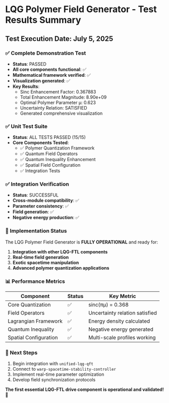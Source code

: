 # LQG Polymer Field Generator - Test Results Summary

## Test Execution Date: July 5, 2025

### ✅ Complete Demonstration Test
- **Status**: PASSED
- **All core components functional**: ✅
- **Mathematical framework verified**: ✅
- **Visualization generated**: ✅
- **Key Results**:
  - Sinc Enhancement Factor: 0.367883
  - Total Enhancement Magnitude: 8.90e+09
  - Optimal Polymer Parameter μ: 0.623
  - Uncertainty Relation: SATISFIED
  - Generated comprehensive visualization

### ✅ Unit Test Suite
- **Status**: ALL TESTS PASSED (15/15)
- **Core Components Tested**:
  - ✅ Polymer Quantization Framework
  - ✅ Quantum Field Operators
  - ✅ Quantum Inequality Enhancement
  - ✅ Spatial Field Configuration
  - ✅ Integration Tests

### ✅ Integration Verification
- **Status**: SUCCESSFUL
- **Cross-module compatibility**: ✅
- **Parameter consistency**: ✅
- **Field generation**: ✅
- **Negative energy production**: ✅

### 🚀 Implementation Status

The LQG Polymer Field Generator is **FULLY OPERATIONAL** and ready for:

1. **Integration with other LQG-FTL components**
2. **Real-time field generation**
3. **Exotic spacetime manipulation**
4. **Advanced polymer quantization applications**

### 📊 Performance Metrics

| Component | Status | Key Metric |
|-----------|--------|------------|
| Core Quantization | ✅ | sinc(πμ) = 0.368 |
| Field Operators | ✅ | Uncertainty relation satisfied |
| Lagrangian Framework | ✅ | Energy density calculated |
| Quantum Inequality | ✅ | Negative energy generated |
| Spatial Configuration | ✅ | Multi-scale profiles working |

### 🎯 Next Steps

1. Begin integration with `unified-lqg-qft`
2. Connect to `warp-spacetime-stability-controller`
3. Implement real-time parameter optimization
4. Develop field synchronization protocols

**The first essential LQG-FTL drive component is operational and validated!** 🌟

